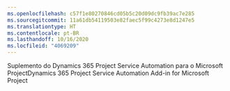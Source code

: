 ```yaml
---
ms.openlocfilehash: c57f1e80270846cd05b5c20d09dc9fb39ac7e285
ms.sourcegitcommit: 11a61db54119503e82faec5f99c4273e8d1247e5
ms.translationtype: HT
ms.contentlocale: pt-BR
ms.lasthandoff: 10/16/2020
ms.locfileid: "4069209"
---
```

<span data-ttu-id="0c5d0-101">Suplemento do Dynamics 365 Project Service Automation para o Microsoft Project</span><span class="sxs-lookup"><span data-stu-id="0c5d0-101">Dynamics 365 Project Service Automation Add-in for Microsoft Project</span></span>